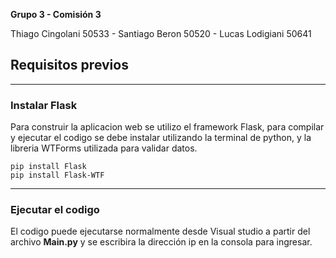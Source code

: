 **Grupo 3 - Comisión 3**

Thiago Cingolani 50533 - Santiago Beron 50520 - Lucas Lodigiani 50641
## Requisitos previos

------------
### Instalar Flask

Para construir la aplicacion web se utilizo el framework Flask, para compilar y ejecutar el codigo se debe instalar utilizando la terminal de python, y la libreria WTForms utilizada para validar datos.
```
pip install Flask
pip install Flask-WTF
```
------------
### Ejecutar el codigo

El codigo puede ejecutarse normalmente desde Visual studio a partir del archivo **Main.py** y se escribira la dirección ip en la consola para ingresar.




